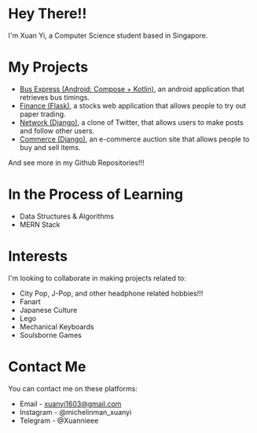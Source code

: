 # Hey There!!
I'm Xuan Yi, a Computer Science student based in Singapore.

# My Projects

* [Bus Express (Android: Compose + Kotlin)](https://github.com/Xuanniee/Bus-Express), an android application that retrieves bus timings.
* [Finance (Flask)](https://github.com/Xuanniee/Finance), a stocks web application that allows people to try out paper trading.
* [Network (Django)](https://github.com/Xuanniee/Network-Django), a clone of Twitter, that allows users to make posts and follow other users.
* [Commerce (Django)](https://github.com/Xuanniee/Commerce-Django), an e-commerce auction site that allows people to buy and sell items.

And see more in my Github Repositories!!!

# In the Process of Learning

* Data Structures & Algorithms
* MERN Stack

# Interests
I'm looking to collaborate in making projects related to:

* City Pop, J-Pop, and other headphone related hobbies!!!
* Fanart
* Japanese Culture
* Lego
* Mechanical Keyboards
* Soulsborne Games

# Contact Me
You can contact me on these platforms:

* Email - xuanyi1603@gmail.com
* Instagram - @michelinman_xuanyi
* Telegram - @Xuannieee

<!---
Xuanniee/Xuanniee is a ✨ special ✨ repository because its `README.md` (this file) appears on your GitHub profile.
You can click the Preview link to take a look at your changes.
--->
